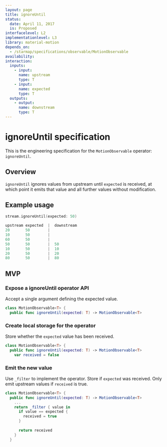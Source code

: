 ```yaml
---
layout: page
title: ignoreUntil
status:
  date: April 11, 2017
  is: Proposed
interfacelevel: L2
implementationlevel: L3
library: material-motion
depends_on:
  - /starmap/specifications/observable/MotionObservable
availability:
interaction:
  inputs:
    - input:
      name: upstream
      type: T
    - input:
      name: expected
      type: T
  outputs:
    - output:
      name: downstream
      type: T
---
```


# ignoreUntil specification

This is the engineering specification for the `MotionObservable` operator: `ignoreUntil`.

## Overview

`ignoreUntil` ignores values from upstream until `expected` is received, at which point it emits that value and all further values without modification.

## Example usage

```swift
stream.ignoreUntil(expected: 50)

upstream expected  |  downstream
20       50        |
10       50        |
60       50        |
50       50        |  50
10       50        |  10
20       50        |  20
80       50        |  80
```

## MVP

### Expose a ignoreUntil operator API

Accept a single argument defining the expected value.

```swift
class MotionObservable<T> {
  public func ignoreUntil(expected: T) -> MotionObservable<T>
```

### Create local storage for the operator

Store whether the `expected` value has been received.

```swift
class MotionObservable<T> {
  public func ignoreUntil(expected: T) -> MotionObservable<T>
    var received = false
```

### Emit the new value

Use `_filter` to implement the operator. Store if `expected` was received. Only emit upstream values if `received` is true.

```swift
class MotionObservable<T> {
  public func ignoreUntil(expected: T) -> MotionObservable<T>
    ...
    return _filter { value in
      if value == expected {
        received = true
      }
      
      return received
    }
  }
```
